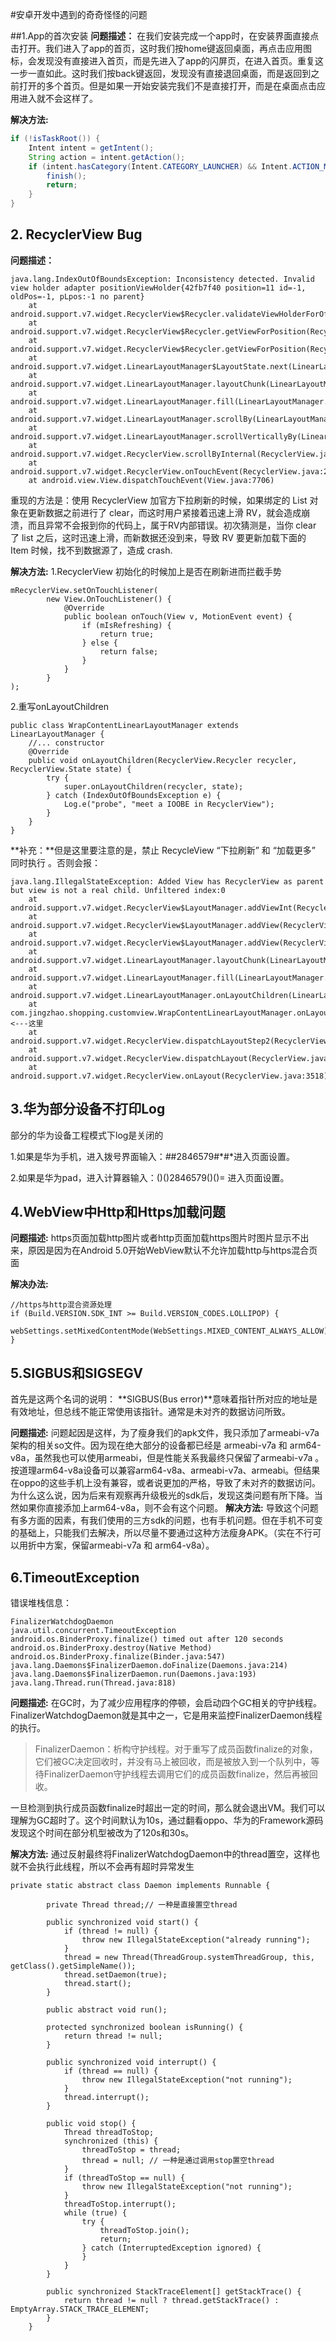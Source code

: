 #安卓开发中遇到的奇奇怪怪的问题

##1.App的首次安装
**问题描述：**
在我们安装完成一个app时，在安装界面直接点击打开。我们进入了app的首页，这时我们按home键返回桌面，再点击应用图标，会发现没有直接进入首页，而是先进入了app的闪屏页，在进入首页。重复这一步一直如此。这时我们按back键返回，发现没有直接退回桌面，而是返回到之前打开的多个首页。但是如果一开始安装完我们不是直接打开，而是在桌面点击应用进入就不会这样了。

**解决方法:**
```java
if (!isTaskRoot()) {
	Intent intent = getIntent();
	String action = intent.getAction();
	if (intent.hasCategory(Intent.CATEGORY_LAUNCHER) && Intent.ACTION_MAIN.equals(action)) {
		finish();
		return;
	}
}
```

## 2. RecyclerView Bug ##
**问题描述：**
```
java.lang.IndexOutOfBoundsException: Inconsistency detected. Invalid view holder adapter positionViewHolder{42fb7f40 position=11 id=-1, oldPos=-1, pLpos:-1 no parent}
    at android.support.v7.widget.RecyclerView$Recycler.validateViewHolderForOffsetPosition(RecyclerView.java:4801)
    at android.support.v7.widget.RecyclerView$Recycler.getViewForPosition(RecyclerView.java:4932)
    at android.support.v7.widget.RecyclerView$Recycler.getViewForPosition(RecyclerView.java:4913)
    at android.support.v7.widget.LinearLayoutManager$LayoutState.next(LinearLayoutManager.java:2029)
    at android.support.v7.widget.LinearLayoutManager.layoutChunk(LinearLayoutManager.java:1414)
    at android.support.v7.widget.LinearLayoutManager.fill(LinearLayoutManager.java:1377)
    at android.support.v7.widget.LinearLayoutManager.scrollBy(LinearLayoutManager.java:1193)
    at android.support.v7.widget.LinearLayoutManager.scrollVerticallyBy(LinearLayoutManager.java:1043)
    at android.support.v7.widget.RecyclerView.scrollByInternal(RecyclerView.java:1552)
    at android.support.v7.widget.RecyclerView.onTouchEvent(RecyclerView.java:2649)
    at android.view.View.dispatchTouchEvent(View.java:7706)
```
重现的方法是：使用 RecyclerView 加官方下拉刷新的时候，如果绑定的 List 对象在更新数据之前进行了 clear，而这时用户紧接着迅速上滑 RV，就会造成崩溃，而且异常不会报到你的代码上，属于RV内部错误。初次猜测是，当你 clear 了 list 之后，这时迅速上滑，而新数据还没到来，导致 RV 要更新加载下面的 Item 时候，找不到数据源了，造成 crash.

**解决方法:**
1.RecyclerView 初始化的时候加上是否在刷新进而拦截手势
```
mRecyclerView.setOnTouchListener(
        new View.OnTouchListener() {
            @Override
            public boolean onTouch(View v, MotionEvent event) {
                if (mIsRefreshing) {
                    return true;
                } else {
                    return false;
                }
            }
        }
);
```
2.重写onLayoutChildren
```
public class WrapContentLinearLayoutManager extends LinearLayoutManager {
    //... constructor
    @Override
    public void onLayoutChildren(RecyclerView.Recycler recycler, RecyclerView.State state) {
        try {
            super.onLayoutChildren(recycler, state);
        } catch (IndexOutOfBoundsException e) {
            Log.e("probe", "meet a IOOBE in RecyclerView");
        }
    }
}
```

**补充：**但是这里要注意的是，禁止 RecycleView “下拉刷新” 和 “加载更多” 同时执行 。否则会报：
```
java.lang.IllegalStateException: Added View has RecyclerView as parent but view is not a real child. Unfiltered index:0
    at android.support.v7.widget.RecyclerView$LayoutManager.addViewInt(RecyclerView.java:7048)
    at android.support.v7.widget.RecyclerView$LayoutManager.addView(RecyclerView.java:7012)
    at android.support.v7.widget.RecyclerView$LayoutManager.addView(RecyclerView.java:7000)
    at android.support.v7.widget.LinearLayoutManager.layoutChunk(LinearLayoutManager.java:1428)
    at android.support.v7.widget.LinearLayoutManager.fill(LinearLayoutManager.java:1377)
    at android.support.v7.widget.LinearLayoutManager.onLayoutChildren(LinearLayoutManager.java:578)
    at com.jingzhao.shopping.customview.WrapContentLinearLayoutManager.onLayoutChildren(WrapContentLinearLayoutManager.java:27)<---这里
    at android.support.v7.widget.RecyclerView.dispatchLayoutStep2(RecyclerView.java:3260)
    at android.support.v7.widget.RecyclerView.dispatchLayout(RecyclerView.java:3069)
    at android.support.v7.widget.RecyclerView.onLayout(RecyclerView.java:3518)
```

## 3.华为部分设备不打印Log ##
部分的华为设备工程模式下log是关闭的

1.如果是华为手机，进入拨号界面输入：*#*#2846579#*#*进入页面设置。

2.如果是华为pad，进入计算器输入：()()2846579()()= 进入页面设置。

## 4.WebView中Http和Https加载问题 ##
**问题描述:**
https页面加载http图片或者http页面加载https图片时图片显示不出来，原因是因为在Android 5.0开始WebView默认不允许加载http与https混合页面

**解决办法:**
```
//https与http混合资源处理
if (Build.VERSION.SDK_INT >= Build.VERSION_CODES.LOLLIPOP) {
    webSettings.setMixedContentMode(WebSettings.MIXED_CONTENT_ALWAYS_ALLOW);
}
```

## 5.SIGBUS和SIGSEGV ##
首先是这两个名词的说明：
**SIGBUS(Bus error)**意味着指针所对应的地址是有效地址，但总线不能正常使用该指针。通常是未对齐的数据访问所致。

**问题描述:**
问题起因是这样，为了瘦身我们的apk文件，我只添加了armeabi-v7a 架构的相关so文件。因为现在绝大部分的设备都已经是 armeabi-v7a 和 arm64-v8a，虽然我也可以使用armeabi，但是性能关系我最终只保留了armeabi-v7a 。
按道理arm64-v8a设备可以兼容arm64-v8a、armeabi-v7a、armeabi。但结果在oppo的这些手机上没有兼容，或者说更加的严格，导致了未对齐的数据访问。为什么这么说，因为后来有观察再升级极光的sdk后，发现这类问题有所下降。当然如果你直接添加上arm64-v8a，则不会有这个问题。
**解决方法:**
导致这个问题有多方面的因素，有我们使用的三方sdk的问题，也有手机问题。但在手机不可变的基础上，只能我们去解决，所以尽量不要通过这种方法瘦身APK。（实在不行可以用折中方案，保留armeabi-v7a 和 arm64-v8a）。

## 6.TimeoutException ##
错误堆栈信息：
```
FinalizerWatchdogDaemon
java.util.concurrent.TimeoutException
android.os.BinderProxy.finalize() timed out after 120 seconds
android.os.BinderProxy.destroy(Native Method)
android.os.BinderProxy.finalize(Binder.java:547)
java.lang.Daemons$FinalizerDaemon.doFinalize(Daemons.java:214)
java.lang.Daemons$FinalizerDaemon.run(Daemons.java:193)
java.lang.Thread.run(Thread.java:818)
```

**问题描述:**
在GC时，为了减少应用程序的停顿，会启动四个GC相关的守护线程。FinalizerWatchdogDaemon就是其中之一，它是用来监控FinalizerDaemon线程的执行。

>FinalizerDaemon：析构守护线程。对于重写了成员函数finalize的对象，它们被GC决定回收时，并没有马上被回收，而是被放入到一个队列中，等待FinalizerDaemon守护线程去调用它们的成员函数finalize，然后再被回收。

一旦检测到执行成员函数finalize时超出一定的时间，那么就会退出VM。我们可以理解为GC超时了。这个时间默认为10s，通过翻看oppo、华为的Framework源码发现这个时间在部分机型被改为了120s和30s。

**解决方法:**
通过反射最终将FinalizerWatchdogDaemon中的thread置空，这样也就不会执行此线程，所以不会再有超时异常发生
```
private static abstract class Daemon implements Runnable {

        private Thread thread;// 一种是直接置空thread

        public synchronized void start() {
            if (thread != null) {
                throw new IllegalStateException("already running");
            }
            thread = new Thread(ThreadGroup.systemThreadGroup, this, getClass().getSimpleName());
            thread.setDaemon(true);
            thread.start();
        }

        public abstract void run();

        protected synchronized boolean isRunning() {
            return thread != null;
        }

        public synchronized void interrupt() {
            if (thread == null) {
                throw new IllegalStateException("not running");
            }
            thread.interrupt();
        }
        
        public void stop() {
            Thread threadToStop;
            synchronized (this) {
                threadToStop = thread;
                thread = null; // 一种是通过调用stop置空thread
            }
            if (threadToStop == null) {
                throw new IllegalStateException("not running");
            }
            threadToStop.interrupt();
            while (true) {
                try {
                    threadToStop.join();
                    return;
                } catch (InterruptedException ignored) {
                }
            }
        }

        public synchronized StackTraceElement[] getStackTrace() {
            return thread != null ? thread.getStackTrace() : EmptyArray.STACK_TRACE_ELEMENT;
        }
    }
```